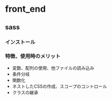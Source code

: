 # front_end

## sass
### インストール


### 特徴、使用時のメリット
- 変数、配列の使用、他ファイルの読み込み
- 条件分岐
- 関数化
- ネストしたCSSの作成、スコープのコントロール
- クラスの継承
